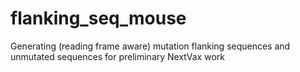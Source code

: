 # flanking_seq_mouse
Generating (reading frame aware) mutation flanking sequences and unmutated sequences for preliminary NextVax work
